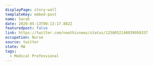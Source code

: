 ```yaml
---
displayPage: story-wall
templateKey: embed-post
name: Sarah
date: 2020-05-13T00:13:17.882Z
featuredpost: false
link: https://twitter.com/nowthisnews/status/1258052148039950337
occupation: Nurse
source: twitter
state: MA
tags:
  - Medical Professional
---
```

